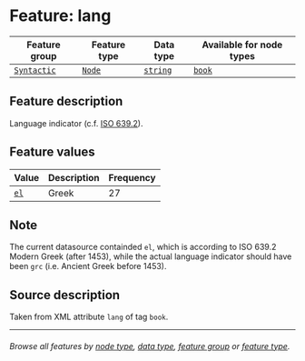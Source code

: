 # Feature: lang  <a name="start"></a>

Feature group | Feature type | Data type | Available for node types
---  | --- | --- | --- 
[`Syntactic`](home.md#sytactic-features) | [`Node`](featuresbyfeaturetype.md#node-features) | [`string`](featuresbydatatype.md#string-datatype) | [`book`](bookgroupnodefeatures.md#readme)

## Feature description 

Language indicator (c.f. [ISO 639.2](https://www.loc.gov/standards/iso639-2/php/code_list.php)).

## Feature values 

Value | Description | Frequency
--- | --- | ---
[`el`](https://www.loc.gov/standards/iso639-2/php/langcodes_name.php?iso_639_1=el) | Greek | 27

## Note

The current datasource containded `el`, which is according to ISO 639.2 Modern Greek (after 1453), while the actual language indicator should have been `grc` (i.e. Ancient Greek before 1453).

## Source description

Taken from XML attribute `lang` of tag `book`.

---
###### *Browse all features by [node type](featuresbynodetype.md#start), [data type](featuresbydatatype.md#start), [feature group](featuresbygroup.md#start) or [feature type](featuresbyfeaturetype.md#start).*
